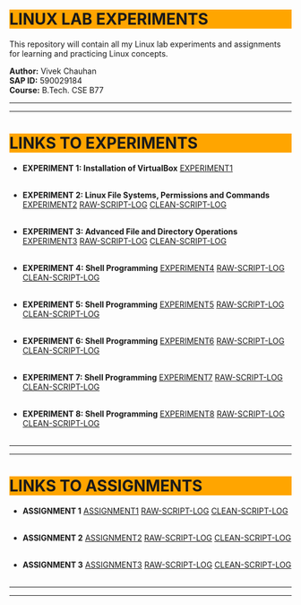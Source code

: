 # <h1 style="background-color: orange;"> LINUX LAB EXPERIMENTS</h1>

This repository will contain all my Linux lab experiments and assignments for learning and practicing Linux concepts.

**Author:** Vivek Chauhan  
**SAP ID:** 590029184  
**Course:** B.Tech. CSE B77

---------------------------------------------------------------------------
---------------------------------------------------------------------------

## <h1 style="background-color: orange;"> LINKS TO EXPERIMENTS</h1>

 - **EXPERIMENT 1: Installation of VirtualBox** 
  [EXPERIMENT1](EXP1/590029184_Exp1_Report.md) <br><br>

 - **EXPERIMENT 2: Linux File Systems, Permissions and Commands** 
  [EXPERIMENT2](EXP2/590029184_Exp2_Report.md)
  [RAW-SCRIPT-LOG](EXP2/590029184_Exp2_Scriptlog.log)
  [CLEAN-SCRIPT-LOG](EXP2/590029184_Exp2_cleaneduplog.txt)<br><br>

  - **EXPERIMENT 3: Advanced File and Directory Operations** 
  [EXPERIMENT3](EXP3/590029184_Exp3_Report.md) 
  [RAW-SCRIPT-LOG](EXP3/590029184_Exp3_Scriptlog.log)
  [CLEAN-SCRIPT-LOG](EXP3/590029184_Exp3_cleaneduplog.txt)<br><br>

  - **EXPERIMENT 4: Shell Programming** 
  [EXPERIMENT4](EXP4/590029184_Exp4_Report.md)   [RAW-SCRIPT-LOG](EXP4/590029184_Exp4_Scriptlog.log)     [CLEAN-SCRIPT-LOG](EXP4/590029184_Exp4_cleaneduplog.txt)<br><br>
  
  - **EXPERIMENT 5: Shell Programming** 
  [EXPERIMENT5](EXP5/590029184_Exp5_Report.md) 
  [RAW-SCRIPT-LOG](EXP5/590029184_Exp5_Scriptlog.log)
  [CLEAN-SCRIPT-LOG](EXP5/590029184_Exp5_cleaneduplog.txt)<br><br>

  - **EXPERIMENT 6: Shell Programming** 
  [EXPERIMENT6](EXP6/590029184_Exp6_Report.md) 
  [RAW-SCRIPT-LOG](EXP6/590029184_Exp6_Scriptlog.log)
  [CLEAN-SCRIPT-LOG](EXP6/590029184_Exp6_cleaneduplog.txt)<br><br>

  - **EXPERIMENT 7: Shell Programming** 
  [EXPERIMENT7](EXP7/590029184_Exp7_Report.md) 
  [RAW-SCRIPT-LOG](EXP7/590029184_Exp7_Scriptlog.log)
  [CLEAN-SCRIPT-LOG](EXP7/590029184_Exp7_cleaneduplog.txt)<br><br>

  - **EXPERIMENT 8: Shell Programming** 
  [EXPERIMENT8](EXP8/590029184_Exp8_Report.md)
  [RAW-SCRIPT-LOG](EXP8/590029184_Exp8_Scriptlog.log)
  [CLEAN-SCRIPT-LOG](EXP8/590029184_Exp8_cleaneduplog.txt)<br><br>
---------------------------------------------------------------------------
---------------------------------------------------------------------------
## <h1 style="background-color: orange;"> LINKS TO ASSIGNMENTS</h1>

  - **ASSIGNMENT 1** 
  [ASSIGNMENT1](ASSIGNMENTS/Assignment1/590029184_Assignment1.md)
  [RAW-SCRIPT-LOG](ASSIGNMENTS/Assignment1/590029184_Assignment1_scriptlog.log)
  [CLEAN-SCRIPT-LOG](ASSIGNMENTS/Assignment1/590029184_Assignment1_cleaneduplog.txt)<br><br>

  - **ASSIGNMENT 2** 
  [ASSIGNMENT2](ASSIGNMENTS/Assignment2/590029184_Assignment2.md)
  [RAW-SCRIPT-LOG](ASSIGNMENTS/Assignment2/590029184_Assignment2_scriptlog.log)
  [CLEAN-SCRIPT-LOG](ASSIGNMENTS/Assignment2/590029184_Assignment2_cleaneduplog.txt)<br><br>

  - **ASSIGNMENT 3** 
  [ASSIGNMENT3](ASSIGNMENTS/Assignment3/590029184_Assignment3.md)
  [RAW-SCRIPT-LOG](ASSIGNMENTS/Assignment3/590029184_Assignment3_scriptlog.log)
  [CLEAN-SCRIPT-LOG](ASSIGNMENTS/Assignment3/590029184_Assignment3_cleaneduplog.txt)<br><br>

  --------------------------------------------------------------------------
  --------------------------------------------------------------------------

